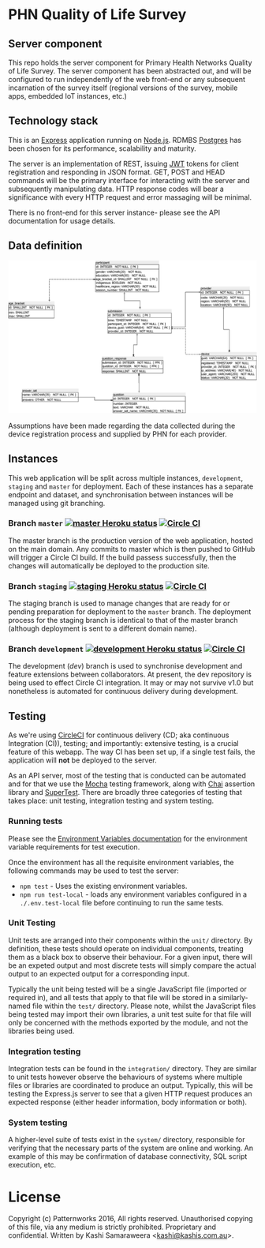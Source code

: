 # PHN Quality of Life Survey

## Server component
This repo holds the server component for Primary Health Networks Quality of Life Survey. The server component has been abstracted out, and will be configured to run independently of the web front-end or any subsequent incarnation of the survey itself (regional versions of the survey, mobile apps, embedded IoT instances, etc.)

## Technology stack
This is an [Express](http://expressjs.com/) application running on [Node.js](https://nodejs.org/en/). RDMBS [Postgres](http://www.postgresql.org/) has been chosen for its performance, scalability and maturity.

The server is an implementation of REST, issuing [JWT](https://jwt.io/) tokens for client registration and responding in JSON format. GET, POST and HEAD commands will be the primary interface for interacting with the server and subsequently manipulating data. HTTP response codes will bear a significance with every HTTP request and error massaging will be minimal.

There is no front-end for this server instance- please see the API documentation for usage details.

## Data definition
![Entity-Relationship Diagram](docs/database/entity-relationship-diagram.png)

Assumptions have been made regarding the data collected during the device registration process and supplied by PHN for each provider.

## Instances
This web application will be split across multiple instances, `development`, `staging` and `master` for deployment. Each of these instances has a separate endpoint and dataset, and synchronisation between instances will be managed using git branching.

### Branch `master` [![`master` Heroku status](https://heroku-badge.herokuapp.com/?app=phn-qol-survey&style=flat)](https://phn-qol-survey.herokuapp.com/) [![Circle CI](https://circleci.com/gh/patternworks/phn-qol-server/tree/master.svg?style=shield&circle-token=c1de633e983c8635491f69a5537b68987b23d006)](https://circleci.com/gh/patternworks/phn-qol-server/tree/master)
The master branch is the production version of the web application, hosted on the main domain. Any commits to master which is then pushed to GitHub will trigger a Circle CI build. If the build passess successfully, then the changes will automatically be deployed to the production site.

### Branch `staging` [![`staging` Heroku status](https://heroku-badge.herokuapp.com/?app=phn-qol-survey-staging&style=flat)](https://phn-qol-survey-staging.herokuapp.com/) [![Circle CI](https://circleci.com/gh/patternworks/phn-qol-server/tree/staging.svg?style=shield&circle-token=c1de633e983c8635491f69a5537b68987b23d006)](https://circleci.com/gh/patternworks/phn-qol-server/tree/staging)
The staging branch is used to manage changes that are ready for or pending preparation for deployment to the `master` branch. The deployment process for the staging branch is identical to that of the master branch (although deployment is sent to a different domain name).

### Branch `development` [![`development` Heroku status](https://heroku-badge.herokuapp.com/?app=phn-qol-survey-development&style=flat)](https://phn-qol-survey-development.herokuapp.com/) [![Circle CI](https://circleci.com/gh/patternworks/phn-qol-server/tree/development.svg?style=shield&circle-token=c1de633e983c8635491f69a5537b68987b23d006)](https://circleci.com/gh/patternworks/phn-qol-server/tree/development)
The development (_dev_) branch is used to synchronise development and feature extensions between collaborators. At present, the dev repository is being used to effect Circle CI integration. It may or may not survive v1.0 but nonetheless is automated for continuous delivery during development.

## Testing
As we're using [CircleCI](https://circleci.com/dashboard) for continuous delivery (CD; aka continuous Integration (CI)), testing; and importantly: extensive testing, is a crucial feature of this webapp. The way CI has been set up, if a single test fails, the application will **not** be deployed to the server.

As an API server, most of the testing that is conducted can be automated and for that we use the [Mocha](https://mochajs.org/) testing framework, along with [Chai](http://chaijs.com/) assertion library and [SuperTest](https://github.com/visionmedia/supertest). There are broadly three categories of testing that takes place: unit testing, integration testing and system testing.

### Running tests
Please see the [Environment Variables documentation](./docs/environment-variables.md) for the environment variable requirements for test execution.

Once the environment has all the requisite environment variables, the following commands may be used to test the server:

 * `npm test` - Uses the existing environment variables.
 * `npm run test-local` - loads any environment variables configured in a `./.env.test-local` file before continuing to run the same tests.

### Unit Testing
Unit tests are arranged into their components within the `unit/` directory. By definition, these tests should operate on individual components, treating them as a black box to observe their behaviour. For a given input, there will be an expeted output and most discrete tests will simply compare the actual output to an expected output for a corresponding input.

Typically the unit being tested will be a single JavaScript file (imported or required in), and all tests that apply to that file will be stored in a similarly-named file within the `test/` directory. Please note, whilst the JavaScript files being tested may import their own libraries, a unit test suite for that file will only be concerned with the methods exported by the module, and not the libraries being used.

### Integration testing
Integration tests can be found in the `integration/` directory. They are similar to unit tests however observe the behaviours of systems where multiple files or libraries are coordinated to produce an output. Typically, this will be testing the Express.js server to see that a given HTTP request produces an expected response (either header information, body information or both).

### System testing
A higher-level suite of tests exist in the `system/` directory, responsible for verifying that the necessary parts of the system are online and working. An example of this may be confirmation of database connectivity, SQL script execution, etc.

# License
Copyright (c) Patternworks 2016, All rights reserved. Unauthorised copying of this file, via any medium is strictly prohibited. Proprietary and confidential. Written by Kashi Samaraweera &lt;kashi@kashis.com.au&gt;.
